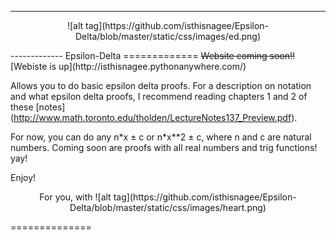 -------------
<p align="center">![alt tag](https://github.com/isthisnagee/Epsilon-Delta/blob/master/static/css/images/ed.png)<p>
-------------
Epsilon-Delta
=============
<strike>Website coming soon!!</strike> [Webiste is up](http://isthisnagee.pythonanywhere.com/)

Allows you to do basic epsilon delta proofs.
For a description on notation and what epsilon delta proofs, I recommend reading chapters 1 and 2 of these [notes]
(http://www.math.toronto.edu/tholden/LectureNotes137_Preview.pdf).

For now, you can do any n\*x &plusmn; c or n\*x\*\*2 &plusmn; c, where n and c are natural numbers.
Coming soon are proofs with all real numbers and trig functions! yay!


Enjoy!
<p align="center" sytle="font-family:consolas">For you, with ![alt tag](https://github.com/isthisnagee/Epsilon-Delta/blob/master/static/css/images/heart.png)<p>

==============
